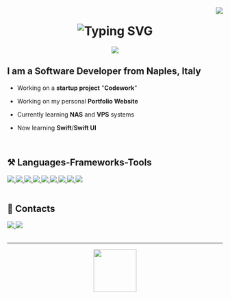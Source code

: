 <img align="right" src="https://visitor-badge.laobi.icu/badge?page_id=lorenzomatrullo.lorenzomatrullo"/>


<h1 align="center">
    <img src="https://readme-typing-svg.herokuapp.com?font=Fira+Code&pause=1000&color=F70000&center=true&vCenter=true&width=435&lines=Lorenzo+Matrullo" alt="Typing SVG">
</h1>

<div align="center">
    <a href="http://lorenzomatrullo.ddns.net/portfolio/" target="_blank">
        <img src="https://img.shields.io/badge/Portfolio-099dbd?style=for-the-badge&logo=readthedocs&logoColor=white&labelColor=099dbd">
    </a>
</div>


<h2 align="left">I am a Software Developer from Naples, Italy</h2>


* Working on a **startup project** "**Codework**"
- Working on my personal **Portfolio Website**
* Currently learning **NAS** and **VPS** systems
- Now learning **Swift**/**Swift UI**



<br>


<h2 align="left">⚒️ Languages-Frameworks-Tools</h2>
<div class="frameworks" align="left">
    <a href="https://www.swift.org/" target="_blank" rel="noreferrer">
        <img src="https://skillicons.dev/icons?i=swift">
    </a>
    <a href="https://www.cprogramming.com/" target="_blank" rel="noreferrer">
        <img src="https://skillicons.dev/icons?i=c">
    </a>
    <a href="https://www.cprogramming.com/" target="_blank" rel="noreferrer">
        <img src="https://skillicons.dev/icons?i=cpp">
    </a>
    <a href="https://www.javascript.com/" target="_blank" rel="noreferrer">
        <img src="https://skillicons.dev/icons?i=js">
    </a>
    <a href="https://www.w3schools.com/html/" target="_blank" rel="noreferrer">
        <img src="https://skillicons.dev/icons?i=html">
    </a>
    <a href="https://www.w3schools.com/css/" target="_blank" rel="noreferrer">
        <img src="https://skillicons.dev/icons?i=css">
    </a>
    <a href="https://discord.js.org/" target="_blank" rel="noreferrer">
        <img src="https://skillicons.dev/icons?i=discordjs">
    </a>
    <a href="https://nodejs.org/en" target="_blank" rel="noreferrer">
        <img src="https://skillicons.dev/icons?i=nodejs">
    </a>
    <a href="https://www.mongodb.com/" target="_blank" rel="noreferrer">
        <img src="https://skillicons.dev/icons?i=mongodb">
    </a>
</div>

<br>


<h2> 📓 Contacts </h2>
<div class="contacts" align="left">
    <a href="mailto:contact@lorenzomatrullo.dev" target="_blank" rel="noreferrer">
        <img src="https://skillicons.dev/icons?i=gmail">
    </a>
    <a href="https://www.instagram.com/lorenzomatrullo/" target="_blank" rel="noreferrer">
        <img src="https://skillicons.dev/icons?i=instagram">
    </a>
</div>




<br>

<hr>

<div align="center">
    <a href="https://www.paypal.com/paypalme/lorenzomatrullo" target="_blank">
        <img style='border:0px;height:100px' src="https://i.imgur.com/opWjSXY.png">
    </a>
</div>
